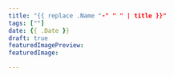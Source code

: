 ```yaml
---
title: "{{ replace .Name "-" " " | title }}"
tags: [""]
date: {{ .Date }}
draft: true
featuredImagePreview:
featuredImage:

---
```


